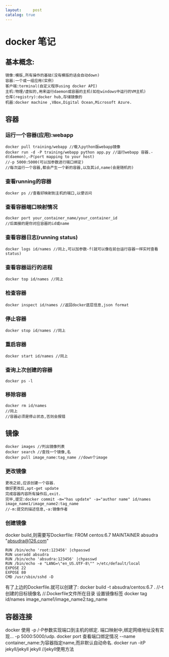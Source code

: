 ```yaml
---
layout:     post
catalog: true
---
```

# docker 笔记
## 基本概念:
    镜像:模版,所有操作的基础(没有模版的话会自动down)
    容器:一个或一组应用(实例)
    客户端:terminal(自定义程序using docker API)
    主机:物理/虚拟的,用来运行daemon或容器的主机(如在windows中运行的VM主机)
    仓库(registry):docker hub,存储镜像的
    机器:docker machine ,VBox,Digital Ocean,Microsoft Azure.

## 容器

### 运行一个容器(应用):webapp
    docker pull training/webapp //载入python版webapp镜像
    docker run -d -P training/webapp python app.py //运行webapp 容器.-d(daemon),-P(port mapping to your host)
    //-p 5000:5000(可以加参数进行端口绑定)
    //每次运行一个容器,都会产生一个新的容器,以及其id,name(会是随机的)
    
### 查看running的容器
    docker ps //查看好映射到主机的端口,以便访问
    
### 查看容器端口映射情况
    docker port your_container_name/your_container_id
    //后面接的是你对应容器的id或name
    
### 查看容器日志(running status)
    docker logs id/names //同上,可以加参数-f(就可以像在前台运行容器一样实时查看status)
    
### 查看容器运行的进程
    docker top id/names //同上
    
### 检查容器
    docker inspect id/names //返回docker底层信息,json format
    
### 停止容器
    docker stop id/names //同上
    
### 重启容器
    docker start id/names //同上
    
### 查询上次创建的容器
    docker ps -l
    
### 移除容器
    docker rm id/names
    //同上
    //容器必须是停止状态,否则会报错
    
## 镜像
    docker images //列出镜像列表
    docker search //查找一个镜像,名
    docker pull image_name:tag_name //down个image
    
### 更改镜像
    更改之前,应该创建一个容器.
    做好更改后,apt-get update
    完成容器内容所有操作后,exit.
    完毕,提交:docker commit -m="has update" -a="author name" id/names image_name1/image_name2:tag_name
    //-m:提交的描述信息,-a:镜像作者
    
### 创建镜像
  docker build,则需要写Dockerfile:
    FROM    centos:6.7
    MAINTAINER  absudra "absudra@126.com"
    
    RUN /bin/echo 'root:123456' |chpasswd
    RUN useradd absudra
    RUN /bin/echo 'absudra:123456' |chpasswd
    RUN /bin/echo -e "LANG=\"en_US.UTF-8\"" >/etc/default/local
    EXPOSE 22
    EXPOSE 80
    CMD /usr/sbin/sshd -D
  有了上边的Dockerfile.就可以创建了:
    docker build -t absudra/centos:6.7 .
    //-t 创建的目标镜像名
    //.Dockerfile文件所在目录
    设置镜像标签
    docker tag id/names image_name1/image_name2:tag_name
## 容器连接
  docker 使用 -p /-P参数实现端口到主机的绑定.
  端口映射中,绑定网络地址没有实现...
  -p 5000:5000/udp.
  docker port 查看端口绑定情况
  --name container_name:为容器指定name,而非默认自动命名.
 docker run -itP jekyll/jekyll jekyll //jekyll使用方法
 
 